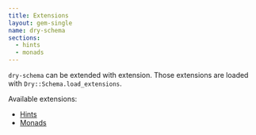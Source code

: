 ```yaml
---
title: Extensions
layout: gem-single
name: dry-schema
sections:
  - hints
  - monads
---
```


`dry-schema` can be extended with extension. Those extensions are loaded with `Dry::Schema.load_extensions`.

Available extensions:

- [Hints](/gems/dry-schema/extensions/hints)
- [Monads](/gems/dry-schema/extensions/monads)
